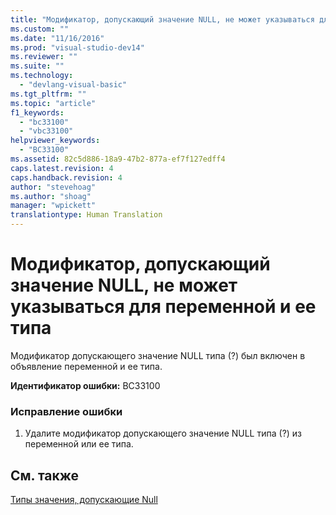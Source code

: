 ```yaml
---
title: "Модификатор, допускающий значение NULL, не может указываться для переменной и ее типа | Microsoft Docs"
ms.custom: ""
ms.date: "11/16/2016"
ms.prod: "visual-studio-dev14"
ms.reviewer: ""
ms.suite: ""
ms.technology: 
  - "devlang-visual-basic"
ms.tgt_pltfrm: ""
ms.topic: "article"
f1_keywords: 
  - "bc33100"
  - "vbc33100"
helpviewer_keywords: 
  - "BC33100"
ms.assetid: 82c5d886-18a9-47b2-877a-ef7f127edff4
caps.latest.revision: 4
caps.handback.revision: 4
author: "stevehoag"
ms.author: "shoag"
manager: "wpickett"
translationtype: Human Translation
---
```

# Модификатор, допускающий значение NULL, не может указываться для переменной и ее типа
Модификатор допускающего значение NULL типа \(?\) был включен в объявление переменной и ее типа.  
  
 **Идентификатор ошибки:** BC33100  
  
### Исправление ошибки  
  
1.  Удалите модификатор допускающего значение NULL типа \(?\) из переменной или ее типа.  
  
## См. также  
 [Типы значения, допускающие Null](../../visual-basic/programming-guide/language-features/data-types/nullable-value-types.md)